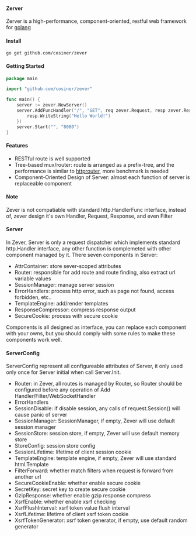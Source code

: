 #### Zerver
Zerver is a high-performance, component-oriented, restful web framework for [golang](http://golang.org)

#### Install
`go get github.com/cosiner/zever`

#### Getting Started
```Go
package main

import "github.com/cosiner/zever"

func main() {
    server := zever.NewServer()
    server.AddFuncHandler("/", "GET", req zever.Request, resp zever.Response) {
        resp.WriteString("Hello World!")    
    })
    server.Start("", "8080")
}
```

#### Features
* RESTful route is well supported
* Tree-based mux/router: route is arranged as a prefix-tree, and the performance is similar to [httprouter](https://github.com/julienschmidt/httprouter), more benchmark is needed
* Component-Oriented Design of Server: almost each function of server is replaceable component

#### Note
Zever is not compatiable with standard http.HandlerFunc interface, instead of,
zever design it's own Handler, Request, Response, and even Filter


#### Server
In Zever, Server is only a request dispatcher which implements standard http.Handler interface, any other function is complemeted with other component managed by it.
There seven components in Server:
* AttrContainer: store sever-scoped attributes
* Router: responsible for add route and route finding, also extract url variable values
* SessionManager: manage server session
* ErrorHandlers: process http error, such as page not found, access forbidden, etc..
* TemplateEngine: add/render templates
* ResponseCompressor: compress response output
* SecureCookie: process with secure cookie

Components is all designed as interface, you can replace each component with your owns, but you should comply with some rules to make these components work well.

#### ServerConfig
ServerConfig represent all configureable attributes of Server, it only used only once for Server initial when call Server.Init.
* Router: in Zever, all routes is managed by Router, so Router should be configured before any operation of Add Handler/Filter/WebSocketHandler
* ErrorHandlers
* SessionDisable: if disable session, any calls of request.Session() will cause panic of server
* SessionManager: SessionManager, if empty, Zever will use default session manager
* SessionStore: session store, if empty, Zever will use default memory store
* StoreConfig: session store config
* SessionLifetime: lifetime of client session cookie
* TemplateEngine: template engine, if empty, Zever will use standard html.Template
* FilterForward: whether match filters when request is forward from another url
* SecureCookieEnable: whether enable secure cookie
* SecretKey: secret key to create secure cookie
* GzipResponse: whether enable gzip response compress
* XsrfEnable: whether enable xsrf checking
* XsrfFlushInterval: xsrf token value flush interval
* XsrfLifetime: lifetime of client xsrf token cookie
* XsrfTokenGenerator: xsrf token generator, if empty, use default random generator

